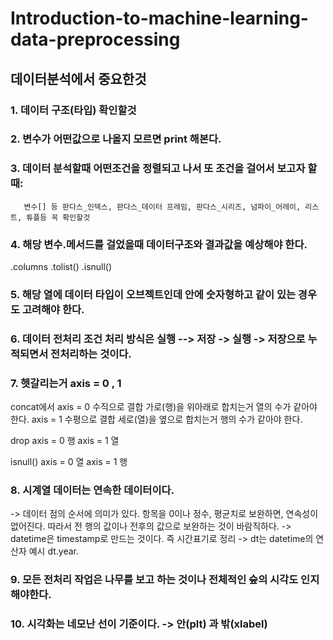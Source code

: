 # Introduction-to-machine-learning-data-preprocessing

## 데이터분석에서 중요한것

### 1. 데이터 구조(타입) 확인할것

### 2. 변수가 어떤값으로 나올지 모르면 print 해본다.

### 3. 데이터 분석할때 어떤조건을 정렬되고 나서 또 조건을 걸어서 보고자 할때: 
       변수[] 등 판다스_인덱스, 판다스_데이터 프레임, 판다스_시리즈, 넘파이_어레이, 리스트, 튜플등 꼭 확인할것

### 4. 해당 변수.메서드를 걸었을때 데이터구조와 결과값을 예상해야 한다.
.columns
.tolist()
.isnull()

### 5. 해당 열에 데이터 타입이 오브젝트인데 안에 숫자형하고 같이 있는 경우도 고려해야 한다.

### 6. 데이터 전처리 조건 처리 방식은 실행 --> 저장 -> 실행 -> 저장으로 누적되면서 전처리하는 것이다.

### 7. 헷갈리는거 axis = 0 , 1

concat에서 axis = 0 수직으로 결합 가로(행)을 위아래로 합치는거 열의 수가 같아야 한다. 
           axis = 1 수평으로 결합 세로(열)을 옆으로 합치는거 행의 수가 같아야 한다. 

drop axis = 0  행
     axis = 1  열
     
isnull()  axis = 0  열
          axis = 1  행
     
### 8. 시계열 데이터는 연속한 데이터이다. 
-> 데이터 점의 순서에 의미가 있다. 항목을 0이나 정수, 평균치로 보완하면, 연속성이 없어진다. 따라서 전 행의 값이나 전후의 값으로 보완하는 것이 바람직하다.
-> datetime은 timestamp로 만드는 것이다. 즉 시간표기로 정리
-> dt는 datetime의 연산자 예시  dt.year.

### 9. 모든 전처리 작업은 나무를 보고 하는 것이나 전체적인 숲의 시각도 인지해야한다.

### 10. 시각화는 네모난 선이 기준이다. -> 안(plt) 과 밖(xlabel)

     
